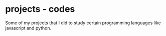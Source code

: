 # projects - codes
Some of my projects that I did to study certain programming languages like javascript and python.
